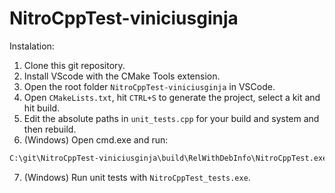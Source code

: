# NitroCppTest-viniciusginja

Instalation:

1. Clone this git repository.
2. Install VScode with the CMake Tools extension.
3. Open the root folder `NitroCppTest-viniciusginja` in VSCode.
4. Open `CMakeLists.txt`, hit `CTRL+S` to generate the project, select a kit and hit build.
5. Edit the absolute paths in `unit_tests.cpp` for your build and system and then rebuild.
6. (Windows) Open cmd.exe and run:
```cmd
C:\git\NitroCppTest-viniciusginja\build\RelWithDebInfo\NitroCppTest.exe C:\git\NitroCppTest-viniciusginja\input\input1.json
```
7. (Windows) Run unit tests with `NitroCppTest_tests.exe`.

